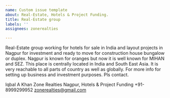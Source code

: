 ```yaml
---
name: Custom issue template
about: Real-Estate, Hotels & Project Funding.
title: Real-Estate group
labels: ''
assignees: zonerealties

---
```


Real-Estate group working for hotels for sale in India and layout projects in Nagpur for investment and ready to move for construction house bungalow or duplex. Nagpur is known for oranges but now it is well known for MIHAN and SEZ. This place is centrally located in India and South East Asia. It is very reachable to all parts of country as well as globally. 
For more info for setting up business and investment purposes. Pls contact.

Iqbal A Khan
Zone Realties Nagpur,
Hotels & Project Funding
+91-8999299952
zonerealties@gmail.com
